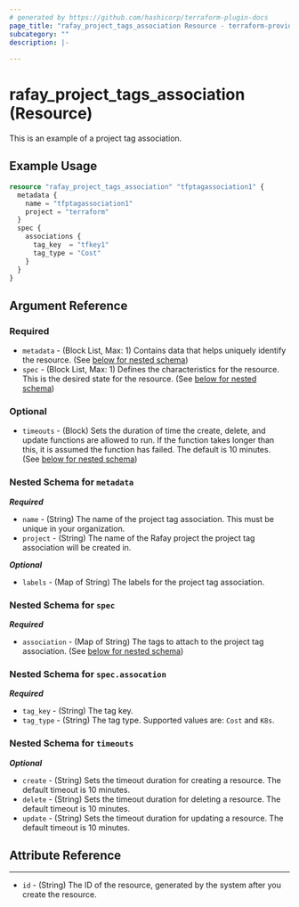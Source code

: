 ```yaml
---
# generated by https://github.com/hashicorp/terraform-plugin-docs
page_title: "rafay_project_tags_association Resource - terraform-provider-rafay"
subcategory: ""
description: |-
  
---
```


# rafay_project_tags_association (Resource)

This is an example of a project tag association.

## Example Usage

```terraform
resource "rafay_project_tags_association" "tfptagassociation1" {
  metadata {
    name = "tfptagassociation1"
    project = "terraform"
  }
  spec {
    associations {
      tag_key  = "tfkey1"
      tag_type = "Cost"
    }
  }
}
```

<!-- schema generated by tfplugindocs -->
## Argument Reference

### Required

- `metadata` - (Block List, Max: 1) Contains data that helps uniquely identify the resource. (See [below for nested schema](#nestedblock--metadata))
- `spec` - (Block List, Max: 1) Defines the characteristics for the resource. This is the desired state for the resource. (See [below for nested schema](#nestedblock--spec))

### Optional

- `timeouts` - (Block) Sets the duration of time the create, delete, and update functions are allowed to run. If the function takes longer than this, it is assumed the function has failed. The default is 10 minutes. (See [below for nested schema](#nestedblock--timeouts))

<a id="nestedblock--metadata"></a>
### Nested Schema for `metadata`

***Required***

- `name` - (String) The name of the project tag association. This must be unique in your organization.
- `project` - (String) The name of the Rafay project the project tag association will be created in.

***Optional***

- `labels` - (Map of String) The labels for the project tag association.

<a id="nestedblock--spec"></a>
### Nested Schema for `spec`

***Required***

- `association` - (Map of String) The tags to attach to the project tag association. (See [below for nested schema](#nestedblock--spec--association))

<a id="nestedblock--spec--association"></a>
### Nested Schema for `spec.assocation`

***Required***

- `tag_key` - (String) The tag key.
- `tag_type` - (String) The tag type. Supported values are: `Cost` and `K8s`.

<a id="nestedblock--timeouts"></a>
### Nested Schema for `timeouts`

***Optional***

- `create` - (String) Sets the timeout duration for creating a resource. The default timeout is 10 minutes.
- `delete` - (String) Sets the timeout duration for deleting a resource. The default timeout is 10 minutes.
- `update` - (String) Sets the timeout duration for updating a resource. The default timeout is 10 minutes.

## Attribute Reference

---

- `id` - (String) The ID of the resource, generated by the system after you create the resource.
